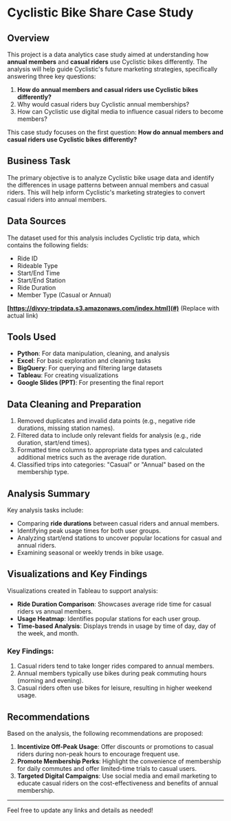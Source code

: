 # Cyclistic Bike Share Case Study

## Overview
This project is a data analytics case study aimed at understanding how **annual members** and **casual riders** use Cyclistic bikes differently. The analysis will help guide Cyclistic's future marketing strategies, specifically answering three key questions:

1. **How do annual members and casual riders use Cyclistic bikes differently?**
2. Why would casual riders buy Cyclistic annual memberships?
3. How can Cyclistic use digital media to influence casual riders to become members?

This case study focuses on the first question: **How do annual members and casual riders use Cyclistic bikes differently?**

## Business Task
The primary objective is to analyze Cyclistic bike usage data and identify the differences in usage patterns between annual members and casual riders. This will help inform Cyclistic's marketing strategies to convert casual riders into annual members.

## Data Sources
The dataset used for this analysis includes Cyclistic trip data, which contains the following fields:
- Ride ID
- Rideable Type
- Start/End Time
- Start/End Station
- Ride Duration
- Member Type (Casual or Annual)

**[https://divvy-tripdata.s3.amazonaws.com/index.html](#)** (Replace with actual link)

## Tools Used
- **Python**: For data manipulation, cleaning, and analysis
- **Excel**: For basic exploration and cleaning tasks
- **BigQuery**: For querying and filtering large datasets
- **Tableau**: For creating visualizations
- **Google Slides (PPT)**: For presenting the final report

## Data Cleaning and Preparation
1. Removed duplicates and invalid data points (e.g., negative ride durations, missing station names).
2. Filtered data to include only relevant fields for analysis (e.g., ride duration, start/end times).
3. Formatted time columns to appropriate data types and calculated additional metrics such as the average ride duration.
4. Classified trips into categories: "Casual" or "Annual" based on the membership type.

## Analysis Summary
Key analysis tasks include:
- Comparing **ride durations** between casual riders and annual members.
- Identifying peak usage times for both user groups.
- Analyzing start/end stations to uncover popular locations for casual and annual riders.
- Examining seasonal or weekly trends in bike usage.

## Visualizations and Key Findings
Visualizations created in Tableau to support analysis:
- **Ride Duration Comparison**: Showcases average ride time for casual riders vs annual members.
- **Usage Heatmap**: Identifies popular stations for each user group.
- **Time-based Analysis**: Displays trends in usage by time of day, day of the week, and month.

### Key Findings:
1. Casual riders tend to take longer rides compared to annual members.
2. Annual members typically use bikes during peak commuting hours (morning and evening).
3. Casual riders often use bikes for leisure, resulting in higher weekend usage.

## Recommendations
Based on the analysis, the following recommendations are proposed:
1. **Incentivize Off-Peak Usage**: Offer discounts or promotions to casual riders during non-peak hours to encourage frequent use.
2. **Promote Membership Perks**: Highlight the convenience of membership for daily commutes and offer limited-time trials to casual users.
3. **Targeted Digital Campaigns**: Use social media and email marketing to educate casual riders on the cost-effectiveness and benefits of annual membership.

---

Feel free to update any links and details as needed!
